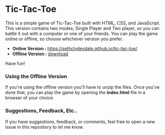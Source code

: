 # Tic-Tac-Toe
This is a simple game of Tic-Tac-Toe built with HTML, CSS, and JavaScript. This version contains two modes; Single Player and Two player, so you can battle it out with a computer or one of your friends. You can play the game online or offline, so choose whichever version you prefer.

- **Online Version :** https://sethclydesdale.github.io/tic-tac-toe/
- **Offline Version :** [download](https://github.com/SethClydesdale/tic-tac-toe/archive/master.zip)

Have fun!

### Using the Offline Version
If you're using the offline version you'll have to unzip the files. Once you've done that, you can play the game by opening the **index.html** file in a browser of your choice.

### Suggestions, Feedback, Etc..
If you have suggestions, feedback, or comments, feel free to open a new issue in this repository to let me know.